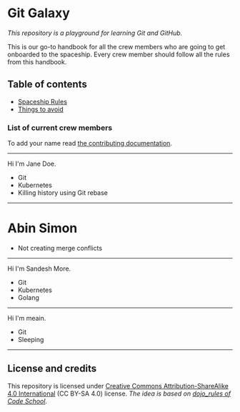 # Git Galaxy
*This repository is a playground for learning Git and GitHub.*

This is our go-to handbook for all the crew members who are going to get onboarded to the spaceship. Every crew member should follow all the rules from this handbook.

## Table of contents
* [Spaceship Rules](./spaceship-rules.md)
* [Things to avoid](./eliminate.md)

### List of current crew members
To add your name read [the contributing documentation](./CONTRIBUTING.md).

---

Hi I'm Jane Doe.

* Git
* Kubernetes
* Killing history using Git rebase
---

# Abin Simon

* Not creating merge conflicts
---

Hi I'm Sandesh More.

* Git
* Kubernetes
* Golang
---

Hi I'm meain.

* Git
* Sleeping
---

## License and credits
This repository is licensed under [Creative Commons Attribution-ShareAlike 4.0 International](https://creativecommons.org/licenses/by-sa/4.0/) (CC BY-SA 4.0) license. *The idea is based on [dojo_rules of Code School](https://github.com/deadlyvipers/dojo_rules).*
